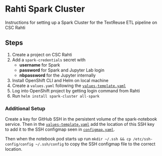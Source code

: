 # Rahti Spark Cluster

Instructions for setting up a Spark Cluster for the TextReuse ETL pipeline on CSC Rahti

## Steps


1. Create a project on CSC Rahti
2. Add a `spark-credentials` secret with
   - **username** for Spark
   - **password** for Spark and Jupyter Lab login
   - **nbpassword**  for the Jupyter internally
3. Install OpenShift CLI and Helm on local machine 
4. Create a `values.yaml` following the [`values-template.yaml`](./all-spark/values-template.yaml) 
5. Log into OpenShift project by getting login command from Rahti
6. Run `helm install spark-cluster all-spark`

### Additional Setup

Create a key for GitHub SSH in the persistent volume of the spark-notebook service. Then in the [`values-template.yaml`](./all-spark/values-template.yaml) add the location of this SSH key to add it to the SSH configmap seen in [`configmap.yaml`](./all-spark/templates/configmap.yaml).

Then when the notebook pod starts up run `mkdir ~/.ssh && cp /etc/ssh-config/config ~/.ssh/config` to copy the SSH configmap file to the correct location.